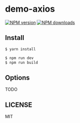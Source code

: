 # demo-axios

[![NPM version](https://img.shields.io/npm/v/demo-axios.svg?style=flat)](https://npmjs.org/package/demo-axios)
[![NPM downloads](http://img.shields.io/npm/dm/demo-axios.svg?style=flat)](https://npmjs.org/package/demo-axios)

## Install

```bash
$ yarn install
```

```bash
$ npm run dev
$ npm run build
```

## Options

TODO

## LICENSE

MIT
